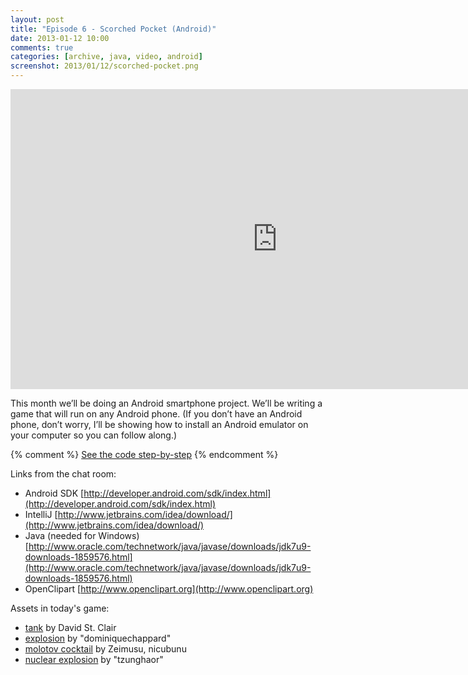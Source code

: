 ```yaml
---
layout: post
title: "Episode 6 - Scorched Pocket (Android)"
date: 2013-01-12 10:00
comments: true
categories: [archive, java, video, android]
screenshot: 2013/01/12/scorched-pocket.png
---
```


<iframe width="853" height="480" src="http://www.youtube.com/embed/s58vpI9m_vk?vq=hd720" frameborder="0" allowfullscreen></iframe>


This month we’ll be doing an Android smartphone project. We’ll be writing a game that will run on any Android phone. (If you don’t have an Android phone, don’t worry, I’ll be showing how to install an Android emulator on your computer so you can follow along.)

{% comment %}
<a href="https://github.com/buildsomethingawesome/121110-bouncing-babies/commits/master">See the code step-by-step</a>
{% endcomment %}

Links from the chat room:

* Android SDK [http://developer.android.com/sdk/index.html](http://developer.android.com/sdk/index.html)
* IntelliJ  [http://www.jetbrains.com/idea/download/](http://www.jetbrains.com/idea/download/)
* Java (needed for Windows)  [http://www.oracle.com/technetwork/java/javase/downloads/jdk7u9-downloads-1859576.html](http://www.oracle.com/technetwork/java/javase/downloads/jdk7u9-downloads-1859576.html)
* OpenClipart  [http://www.openclipart.org](http://www.openclipart.org)

Assets in today's game:

* [tank](http://openclipart.org/detail/141769/tank-by-wildchief) by David St. Clair
* [explosion](http://openclipart.org/detail/40477/explosion-by-cybergedeon) by "dominiquechappard"
* [molotov cocktail](http://openclipart.org/detail/4621/molotov-cocktail-by-ryanlerch) by Zeimusu, nicubunu
* [nuclear explosion](http://openclipart.org/detail/166696/nuclear-explosion-by-tzunghaor) by "tzunghaor"
